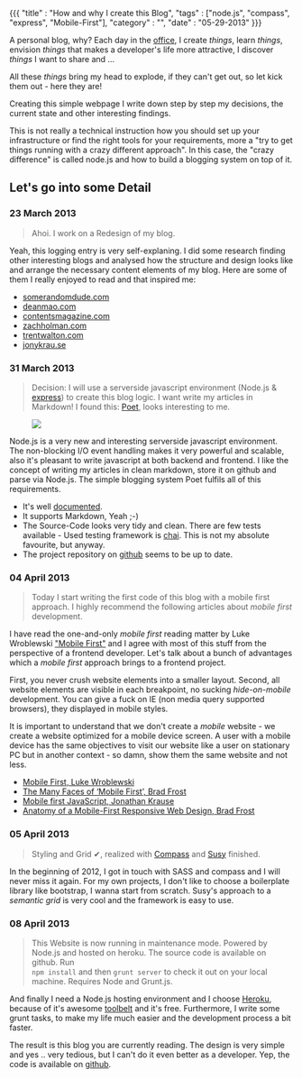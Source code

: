 {{{
    "title"    : "How and why I create this Blog",
    "tags"     : ["node.js", "compass", "express", "Mobile-First"],
    "category" : "",
    "date"     : "05-29-2013"
}}}

A personal blog, why? Each day in the [office](http://nexum.de), I create *things*, learn *things*, envision *things* that makes a developer's life more attractive, I discover *things* I want to share and …

<!--more-->

All these *things* bring my head to explode, if they can't get out, so let kick them out - here they are!

Creating this simple webpage I write down step by step my decisions, the current state and other interesting findings.

This is not really a technical instruction how you should set up  your infrastructure or find the right tools for your requirements, more a "try to get things running with a crazy different approach". In this case, the "crazy difference" is called node.js and how to build a blogging system on top of it.

## Let's go into some Detail

### 23 March 2013

> Ahoi. I work on a Redesign of my blog.

Yeah, this logging entry is very self-explaning. I did some research finding other interesting blogs and analysed how the structure and design looks like and arrange the necessary content elements of my blog. Here are some of them I really enjoyed to read and that inspired me:

* [somerandomdude.com](http://somerandomdude.com/)
* [deanmao.com](http://www.deanmao.com/)
* [contentsmagazine.com](http://contentsmagazine.com/)
* [zachholman.com](http://zachholman.com/)
* [trentwalton.com](http://trentwalton.com/category/articles)
* [jonykrau.se](http://jonykrau.se/)

### 31 March 2013

> Decision: I will use a serverside javascript environment (Node.js & [express](http://expressjs.com/)) to create this blog logic. I want write my articles in Markdown! I found this: [Poet](http://jsantell.github.com/poet/), looks interesting to me.

<div class="text-image-block">
	<figure class="pull-right">
		<img src="/gfx/poet.png">
	</figure>

Node.js is a very new and interesting serverside javascript environment. The non-blocking I/O event handling makes it very powerful and scalable, also it's pleasant to write javascript at both backend and frontend. I like the concept of writing my articles in clean markdown, store it on github and parse via Node.js. The simple blogging system Poet fulfils all of this requirements.
</div>

- It's well [documented](http://jsantell.github.io/poet/).
- It supports Markdown, Yeah ;-)
- The Source-Code looks very tidy and clean. There are few tests available - Used testing framework is [chai](http://chaijs.com/). This is not my absolute favourite, but anyway.
- The project repository on <a href="https://github.com/jsantell/poet" class="ico-github icon"> github</a> seems to be up to date.

### 04 April 2013

> Today I start writing the first code of this blog with a mobile first approach. I highly recommend the following articles about *mobile first* development.

I have read the one-and-only *mobile first* reading matter by Luke Wroblewski ["Mobile First"](http://www.lukew.com/resources/mobile_first.asp) and I agree with most of this stuff from the perspective of a frontend developer. Let's talk about a bunch of  advantages which a *mobile first* approach brings to a frontend project.

First, you never crush website elements into a smaller layout.
Second, all website elements are visible in each breakpoint, no sucking *hide-on-mobile* development.
You can give a fuck on IE (non media query supported browsers), they displayed in mobile styles.

It is important to understand that we don't create a *mobile* website - we create a website optimized for a mobile device screen. A user with a mobile device has the same objectives to visit our website like a user on stationary PC but in another context - so damn, show them the same website and not less.

- [Mobile First, Luke Wroblewski](http://www.lukew.com/resources/mobile_first.asp)
- [The Many Faces of ‘Mobile First’, Brad Frost](http://bradfrostweb.com/blog/mobile/the-many-faces-of-mobile-first/)
- [Mobile first JavaScript, Jonathan Krause](http://jonykrau.se/posts/mobile-first-javascript")
- [Anatomy of a Mobile-First Responsive Web Design, Brad Frost](http://bradfrostweb.com/blog/mobile/anatomy-of-a-mobile-first-responsive-web-design/")

### 05 April 2013

> Styling and Grid &#10004;, realized with [Compass](http://compass-style.org/) and [Susy](http://susy.oddbird.net/) finished.

In the beginning of 2012, I got in touch with SASS and compass and I will never miss it again. For my own projects, I don't like to choose a boilerplate library like bootstrap, I wanna start from scratch. Susy's approach to a *semantic grid* is very cool and the framework is easy to use.

### 08 April 2013

> This Website is now running in maintenance mode. Powered by Node.js and hosted on heroku. The source code is available on github. Run <code> npm install</code> and then <code>grunt server</code> to check it out on your local machine. Requires Node and Grunt.js.

And finally I need a Node.js hosting environment and I choose [Heroku](https://heroku.com/), because of it's awesome [toolbelt](https://toolbelt.heroku.com/) and it's free.
Furthermore, I write some grunt tasks, to make my life much easier and the development process a bit faster.

The result is this blog you are currently reading. The design is very simple and yes .. very tedious, but I can't do it even better as a developer. Yep, the code is available on <a href="http://github.com/ixisio/andreasklein_org" class="ico-github icon"> github</a>.
